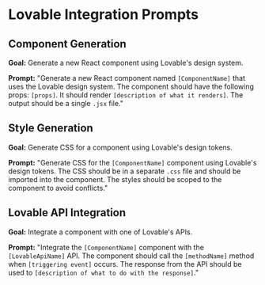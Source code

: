 # Lovable Integration Prompts

## Component Generation
**Goal:** Generate a new React component using Lovable's design system.

**Prompt:**
"Generate a new React component named `[ComponentName]` that uses the Lovable design system. The component should have the following props: `[props]`. It should render `[description of what it renders]`. The output should be a single `.jsx` file."

## Style Generation
**Goal:** Generate CSS for a component using Lovable's design tokens.

**Prompt:**
"Generate CSS for the `[ComponentName]` component using Lovable's design tokens. The CSS should be in a separate `.css` file and should be imported into the component. The styles should be scoped to the component to avoid conflicts."

## Lovable API Integration
**Goal:** Integrate a component with one of Lovable's APIs.

**Prompt:**
"Integrate the `[ComponentName]` component with the `[LovableApiName]` API. The component should call the `[methodName]` method when `[triggering event]` occurs. The response from the API should be used to `[description of what to do with the response]`."
